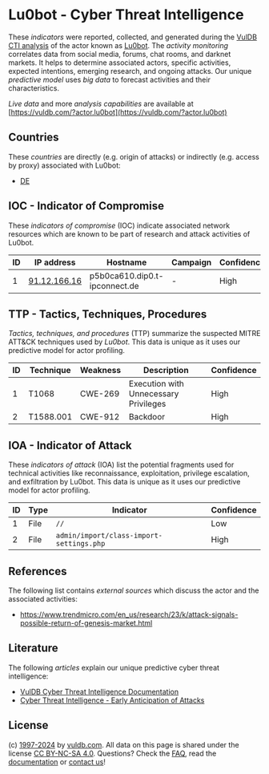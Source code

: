 # Lu0bot - Cyber Threat Intelligence

These _indicators_ were reported, collected, and generated during the [VulDB CTI analysis](https://vuldb.com/?kb.cti) of the actor known as [Lu0bot](https://vuldb.com/?actor.lu0bot). The _activity monitoring_ correlates data from social media, forums, chat rooms, and darknet markets. It helps to determine associated actors, specific activities, expected intentions, emerging research, and ongoing attacks. Our unique _predictive model_ uses _big data_ to forecast activities and their characteristics.

_Live data_ and more _analysis capabilities_ are available at [https://vuldb.com/?actor.lu0bot](https://vuldb.com/?actor.lu0bot)

## Countries

These _countries_ are directly (e.g. origin of attacks) or indirectly (e.g. access by proxy) associated with Lu0bot:

* [DE](https://vuldb.com/?country.de)

## IOC - Indicator of Compromise

These _indicators of compromise_ (IOC) indicate associated network resources which are known to be part of research and attack activities of Lu0bot.

ID | IP address | Hostname | Campaign | Confidence
-- | ---------- | -------- | -------- | ----------
1 | [91.12.166.16](https://vuldb.com/?ip.91.12.166.16) | p5b0ca610.dip0.t-ipconnect.de | - | High

## TTP - Tactics, Techniques, Procedures

_Tactics, techniques, and procedures_ (TTP) summarize the suspected MITRE ATT&CK techniques used by _Lu0bot_. This data is unique as it uses our predictive model for actor profiling.

ID | Technique | Weakness | Description | Confidence
-- | --------- | -------- | ----------- | ----------
1 | T1068 | CWE-269 | Execution with Unnecessary Privileges | High
2 | T1588.001 | CWE-912 | Backdoor | High

## IOA - Indicator of Attack

These _indicators of attack_ (IOA) list the potential fragments used for technical activities like reconnaissance, exploitation, privilege escalation, and exfiltration by Lu0bot. This data is unique as it uses our predictive model for actor profiling.

ID | Type | Indicator | Confidence
-- | ---- | --------- | ----------
1 | File | `//` | Low
2 | File | `admin/import/class-import-settings.php` | High

## References

The following list contains _external sources_ which discuss the actor and the associated activities:

* https://www.trendmicro.com/en_us/research/23/k/attack-signals-possible-return-of-genesis-market.html

## Literature

The following _articles_ explain our unique predictive cyber threat intelligence:

* [VulDB Cyber Threat Intelligence Documentation](https://vuldb.com/?kb.cti)
* [Cyber Threat Intelligence - Early Anticipation of Attacks](https://www.scip.ch/en/?labs.20201022)

## License

(c) [1997-2024](https://vuldb.com/?kb.changelog) by [vuldb.com](https://vuldb.com/?kb.about). All data on this page is shared under the license [CC BY-NC-SA 4.0](https://creativecommons.org/licenses/by-nc-sa/4.0/). Questions? Check the [FAQ](https://vuldb.com/?kb.faq), read the [documentation](https://vuldb.com/?kb) or [contact us](https://vuldb.com/?contact)!
